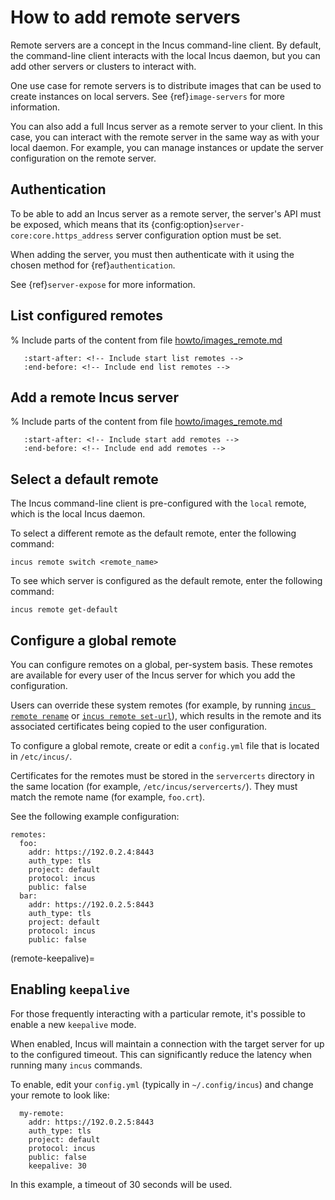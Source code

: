 # How to add remote servers

Remote servers are a concept in the Incus command-line client.
By default, the command-line client interacts with the local Incus daemon, but you can add other servers or clusters to interact with.

One use case for remote servers is to distribute images that can be used to create instances on local servers.
See {ref}`image-servers` for more information.

You can also add a full Incus server as a remote server to your client.
In this case, you can interact with the remote server in the same way as with your local daemon.
For example, you can manage instances or update the server configuration on the remote server.

## Authentication

To be able to add an Incus server as a remote server, the server's API must be exposed, which means that its {config:option}`server-core:core.https_address` server configuration option must be set.

When adding the server, you must then authenticate with it using the chosen method for {ref}`authentication`.

See {ref}`server-expose` for more information.

## List configured remotes

% Include parts of the content from file [howto/images_remote.md](howto/images_remote.md)
```{include} howto/images_remote.md
   :start-after: <!-- Include start list remotes -->
   :end-before: <!-- Include end list remotes -->
```

## Add a remote Incus server

% Include parts of the content from file [howto/images_remote.md](howto/images_remote.md)
```{include} howto/images_remote.md
   :start-after: <!-- Include start add remotes -->
   :end-before: <!-- Include end add remotes -->
```

## Select a default remote

The Incus command-line client is pre-configured with the `local` remote, which is the local Incus daemon.

To select a different remote as the default remote, enter the following command:

    incus remote switch <remote_name>

To see which server is configured as the default remote, enter the following command:

    incus remote get-default

## Configure a global remote

You can configure remotes on a global, per-system basis.
These remotes are available for every user of the Incus server for which you add the configuration.

Users can override these system remotes (for example, by running [`incus remote rename`](incus_remote_rename.md) or [`incus remote set-url`](incus_remote_set-url.md)), which results in the remote and its associated certificates being copied to the user configuration.

To configure a global remote, create or edit a `config.yml` file that is located in `/etc/incus/`.

Certificates for the remotes must be stored in the `servercerts` directory in the same location (for example, `/etc/incus/servercerts/`).
They must match the remote name (for example, `foo.crt`).

See the following example configuration:

```
remotes:
  foo:
    addr: https://192.0.2.4:8443
    auth_type: tls
    project: default
    protocol: incus
    public: false
  bar:
    addr: https://192.0.2.5:8443
    auth_type: tls
    project: default
    protocol: incus
    public: false
```

(remote-keepalive)=
## Enabling `keepalive`

For those frequently interacting with a particular remote, it's possible to enable a new `keepalive` mode.

When enabled, Incus will maintain a connection with the target server for up to the configured timeout.
This can significantly reduce the latency when running many `incus` commands.

To enable, edit your `config.yml` (typically in `~/.config/incus`) and change your remote to look like:

```
  my-remote:
    addr: https://192.0.2.5:8443
    auth_type: tls
    project: default
    protocol: incus
    public: false
    keepalive: 30
```

In this example, a timeout of 30 seconds will be used.
